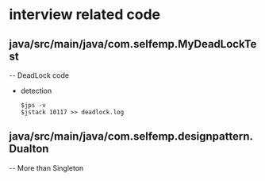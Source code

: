 # interview related code
## java/src/main/java/com.selfemp.MyDeadLockTest 
-- DeadLock code

+ detection
	```shell
	$jps -v
	$jstack 10117 >> deadlock.log
	```
## java/src/main/java/com.selfemp.designpattern.Dualton 
-- More than Singleton

